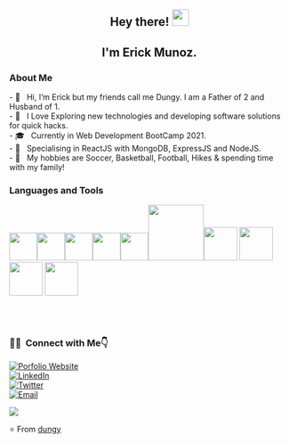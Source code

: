<h2 align="center"> Hey there! <img src="https://raw.githubusercontent.com/iampavangandhi/iampavangandhi/master/gifs/Hi.gif" width="30px">
<h2 align="center"> I'm Erick Munoz.</h2>



<h3>About Me </h3>
- 👋 &nbsp; Hi, I’m Erick but my friends call me Dungy. I am a Father of 2 and Husband of 1.<br>
- 🤔 &nbsp; I Love Exploring new technologies and developing software solutions for quick hacks.<br>
- 🎓 &nbsp; Currently in Web Development BootCamp 2021.<br>
- 💼 &nbsp; Specialising in ReactJS with MongoDB, ExpressJS and NodeJS.<br>
- 🌱 &nbsp; My hobbies are Soccer, Basketball, Football, Hikes & spending time with my family!


  <div>
  <h3>Languages and Tools</h3>
  <p>
   <img src="https://media3.giphy.com/media/ln7z2eWriiQAllfVcn/200w.webp" width="50"><img src="https://i.giphy.com/media/LMt9638dO8dftAjtco/200.webp"   width="50"><img src="https://i.giphy.com/media/eNAsjO55tPbgaor7ma/200w.webp" width="50"><img src="https://i.giphy.com/media/IdyAQJVN2kVPNUrojM/200.webp" width="50"><img src="https://media3.giphy.com/media/kdFc8fubgS31b8DsVu/giphy.webp" width="50"><img src="https://media.giphy.com/media/kH1DBkPNyZPOk0BxrM/giphy.gif" width="100"><img src="https://media.giphy.com/media/Sr8xDpMwVKOHUWDVRD/giphy.gif" width="60"> <img src="https://media.giphy.com/media/XAxylRMCdpbEWUAvr8/giphy.gif" width="60"> <img src="https://media.giphy.com/media/fsEaZldNC8A1PJ3mwp/giphy.gif" width="60"> <img src="https://media.giphy.com/media/gHnBLyeYE6hboT3t3o/giphy.gif" width="60">
  <p>
</div> 
  
<br/>

<!-- <a href="https://github.com/dungyy">
  <img width="45%" height="180em" src="https://github-readme-stats.vercel.app/api?username=dungyy&show_icons=true" />
  <img width="45%" align="right" height="180em" src="https://github-readme-stats.vercel.app/api/top-langs/?username=dungyy&layout=compact" />
</a> -->

<br/>

<h3 align=""> 🤝🏻 &nbsp;Connect with Me👇 </h3>

<p align="">
<a href="http://www.erickmunoz.tech"><img alt="Porfolio Website" src="https://img.shields.io/badge/www.erickmunoz.tech-blue?style=flat-square&logo=google-chrome"></a><br>
<a href="https://www.linkedin.com/in/dungy/"><img alt="LinkedIn" src="https://img.shields.io/badge/LinkedIn-ErickMunoz-blue?style=flat-square&logo=linkedin"></a><br>
<a href="https://twitter.com/codewithdungy"><img alt="Twitter" src="https://img.shields.io/badge/Twitter-codewithDungy-blue?style=flat-square&logo=twitter"></a><br>
<a href="mailto:erickmunoz13@gmail.com"><img alt="Email" src="https://img.shields.io/badge/Email-Erickmunoz13@gmail.com-blue?style=flat-square&logo=gmail"></a>
</p>

<p align="">
<img src="https://visitor-badge.laobi.icu/badge?page_id=saviomartin" id="counter">
</p>
  


⭐️ From [dungy](https://github.com/dungyy)
